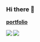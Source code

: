 ### Hi there 👋

**[portfolio](https://p-jihyo.jp/)**

<a href="https://github.com/anuraghazra/github-readme-stats">
  <img align="left" src="https://github-readme-stats.vercel.app/api?username=NaoyaTatetsu&count_private=true&show_icons=true&include_all_commits=true&title_color=FFFFFF&text_color=999999&icon_color=3789DB&bg_color=262626" />
</a>
<a href="https://github.com/anuraghazra/github-readme-stats">
  <img align="left" src="https://github-readme-stats.vercel.app/api/top-langs/?username=NaoyaTatetsu&title_color=FFFFFF&text_color=999999&icon_color=3789DB&bg_color=262626" />
</a>
